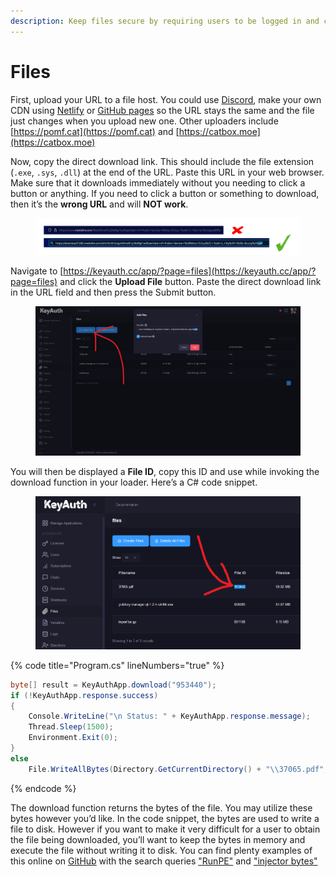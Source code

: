 ```yaml
---
description: Keep files secure by requiring users to be logged in and concealing file URL
---
```


# Files

First, upload your URL to a file host. You could use [Discord](https://discord.com), make your own CDN using [Netlify](https://www.netlify.com/) or [GitHub pages](https://docs.github.com/en/pages/getting-started-with-github-pages/creating-a-github-pages-site) so the URL stays the same and the file just changes when you upload new one. Other uploaders include [https://pomf.cat](https://pomf.cat) and [https://catbox.moe](https://catbox.moe)

Now, copy the direct download link. This should include the file extension (`.exe`, `.sys`, `.dll`) at the end of the URL. Paste this URL in your web browser. Make sure that it downloads immediately without you needing to click a button or anything. If you need to click a button or something to download, then it’s the **wrong URL** and will **NOT work**.

<figure><img src="../../.gitbook/assets/url-good-bad.png" alt=""><figcaption></figcaption></figure>

Navigate to [https://keyauth.cc/app/?page=files](https://keyauth.cc/app/?page=files) and click the **Upload File** button. Paste the direct download link in the URL field and then press the Submit button.

<figure><img src="../../.gitbook/assets/image (5).png" alt=""><figcaption></figcaption></figure>

You will then be displayed a **File ID**, copy this ID and use while invoking the download function in your loader. Here’s a C# code snippet.

<figure><img src="../../.gitbook/assets/image.png" alt=""><figcaption></figcaption></figure>

{% code title="Program.cs" lineNumbers="true" %}
```csharp
byte[] result = KeyAuthApp.download("953440");
if (!KeyAuthApp.response.success)
{
    Console.WriteLine("\n Status: " + KeyAuthApp.response.message);
    Thread.Sleep(1500);
    Environment.Exit(0);
}
else
    File.WriteAllBytes(Directory.GetCurrentDirectory() + "\\37065.pdf", result);
```
{% endcode %}

The download function returns the bytes of the file. You may utilize these bytes however you’d like. In the code snippet, the bytes are used to write a file to disk. However if you want to make it very difficult for a user to obtain the file being downloaded, you’ll want to keep the bytes in memory and execute the file without writing it to disk. You can find plenty examples of this online on [GitHub](https://github.com/) with the search queries ["RunPE"](https://github.com/search?q=runpe) and ["injector bytes"](https://github.com/search?q=injector+bytes)
